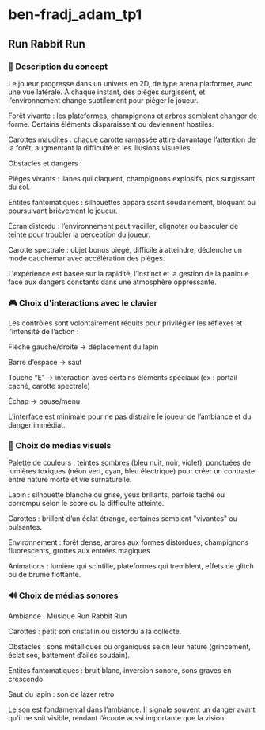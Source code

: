 # ben-fradj_adam_tp1

## Run Rabbit Run

### 🧠 Description du concept

Le joueur progresse dans un univers en 2D, de type arena platformer, avec une vue latérale. À chaque instant, des pièges surgissent, et l’environnement change subtilement pour piéger le joueur.

Forêt vivante : les plateformes, champignons et arbres semblent changer de forme. Certains éléments disparaissent ou deviennent hostiles.

Carottes maudites : chaque carotte ramassée attire davantage l’attention de la forêt, augmentant la difficulté et les illusions visuelles.

Obstacles et dangers :

Pièges vivants : lianes qui claquent, champignons explosifs, pics surgissant du sol.

Entités fantomatiques : silhouettes apparaissant soudainement, bloquant ou poursuivant brièvement le joueur.

Écran distordu : l’environnement peut vaciller, clignoter ou basculer de teinte pour troubler la perception du joueur.

Carotte spectrale : objet bonus piégé, difficile à atteindre, déclenche un mode cauchemar avec accélération des pièges.

L'expérience est basée sur la rapidité, l’instinct et la gestion de la panique face aux dangers constants dans une atmosphère oppressante.

### 🎮 Choix d'interactions avec le clavier

Les contrôles sont volontairement réduits pour privilégier les réflexes et l’intensité de l’action :

Flèche gauche/droite → déplacement du lapin

Barre d’espace → saut

Touche “E” → interaction avec certains éléments spéciaux (ex : portail caché, carotte spectrale)

Échap → pause/menu

L’interface est minimale pour ne pas distraire le joueur de l’ambiance et du danger immédiat.

### 🎨 Choix de médias visuels

Palette de couleurs : teintes sombres (bleu nuit, noir, violet), ponctuées de lumières toxiques (néon vert, cyan, bleu électrique) pour créer un contraste entre nature morte et vie surnaturelle.

Lapin : silhouette blanche ou grise, yeux brillants, parfois taché ou corrompu selon le score ou la difficulté atteinte.

Carottes : brillent d’un éclat étrange, certaines semblent "vivantes" ou pulsantes.

Environnement : forêt dense, arbres aux formes distordues, champignons fluorescents, grottes aux entrées magiques.

Animations : lumière qui scintille, plateformes qui tremblent, effets de glitch ou de brume flottante.

### 🔊 Choix de médias sonores

Ambiance : Musique Run Rabbit Run

Carottes : petit son cristallin ou distordu à la collecte.

Obstacles : sons métalliques ou organiques selon leur nature (grincement, éclat sec, battement d’ailes soudain).

Entités fantomatiques : bruit blanc, inversion sonore, sons graves en crescendo.

Saut du lapin : son de lazer retro

Le son est fondamental dans l’ambiance. Il signale souvent un danger avant qu’il ne soit visible, rendant l’écoute aussi importante que la vision.
